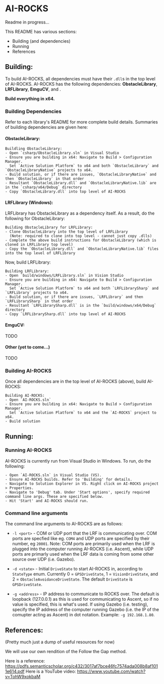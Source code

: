# AI-ROCKS

Readme in progress...

This README has various sections:
- Building (and dependencies)
- Running
- References

## Building:

To build AI-ROCKS, all dependencies must have their `.dll`s in the top level of AI-ROCKS.
AI-ROCKS has the following dependencies: **ObstacleLibrary**, **LRFLibrary**, **EmguCV**, and <other things from Vision>.

**Build everything in x64.**

### Building Dependencies
Refer to each library's README for more complete build details. Summaries of building dependencies are given here:

#### ObstacleLibrary:
```
Buildling ObstacleLibrary:
- Open `csharp/ObstacleLibrary.sln` in Visual Studio
- Ensure you are building in x64: Navigate to Build > Configuration Manager. 
  Set `Active Solution Platform` to x64 and both `ObstacleLibrary` and `ObstacleLibraryNative` projects to x64.
- Build solution, or if there are issues, `ObstacleLibraryNative` and then `ObstacleLibrary` in that order
- Resultant `ObstacleLibrary.dll` and `ObstacleLibraryNative.lib` are in the `csharp/x64/Debug` directory
- Copy `ObstacleLibrary.dll` into top level of AI-ROCKS
```

#### LRFLibrary (Windows):
LRFLibrary has ObstacleLibrary as a dependency itself. As a result, do the following for ObstacleLibrary:
```
Building ObstacleLibrary for LRFLibrary:
- Clone ObstacleLibrary into the top level of LRFLibrary
  (Note: required to clone into top level - cannot just copy .dlls)
- Complete the above build instructions for ObstacleLibrary (which is cloned in LRFLibrary top level)
- Copy the `ObstacleLibrary.dll` and `ObstacleLibraryNative.lib` files into the top level of LRFLibrary
```

Now, build LRFLibrary:
```
Building LRFLibrary:
- Open `build/windows/LRFLibrary.sln` in Vision Studio
- Ensure you are building in x64: Navigate to Build > Configuration Manager.
  Set `Active Solution Platform` to x64 and both `LRFLibrarySharp` and `LRFLibrary` projects to x64.
- Build solution, or if there are issues, `LRFLibrary` and then `LRFLibrarySharp` in that order
- Resultant `LRFLibrarySharp.dll` is in the `build/windows/x64/Debug` directory
- Copy `LRFLibrarySharp.dll` into top level of AI-ROCKS
```

#### EmguCV: <Joe has instructions>
TODO 

#### Other (yet to come...)
TODO

### Building AI-ROCKS
Once all dependencies are in the top level of AI-ROCKS (above), build AI-ROCKS:
```
Building AI-ROCKS:
- Open `AI-ROCKS.sln`
- Ensure you are building in x64: Navigate to Build > Configuration Manager.
  Set `Active Solution Platform` to x64 and the `AI-ROCKS` project to x64.
- Build solution
```

## Running:
### Running AI-ROCKS
AI-ROCKS is currently run from Visual Studio in Windows. To run, do the following:
```
- Open `AI-ROCKS.sln` in Visual Studio (VS).
- Ensure AI-ROCKS builds. Refer to 'Building' for details.
- Navigate to Solution Explorer in VS. Right click on AI-ROCKS project > Properties.
- Navigate to 'Debug' tab. Under 'Start options', specify required command line args. These are specified below.
- Hit 'Start' and AI-ROCKS should run.
```

### Command line arguments
The command line arguments to AI-ROCKS are as follows:
- `-l <port>`		- COM or UDP port that the LRF is communicating over. 
COM ports are specfied like eg. `COM4` and UDP ports are specified by their number, eg `20001`.
Note: COM ports are primarily used when the LRF is plugged into the computer running AI-ROCKS (i.e. Ascent),
while UDP ports are primarly used when the LRF data is coming from some other source over UDP (i.e. Gazebo).

- `-d <state>`		- Initial `DriveState` to start AI-ROCKS in, according to `StateType` enum.
Currently 0 = `GPSDriveState`, 1 = `VisionDriveState`, and 2 = `ObstacleAvoidanceDriveState`.
The default `DriveState` is `GPSDriveState`.

- `-g <address>`	- IP address to communicate to ROCKS over. The default is loopback (127.0.0.1) as this is used
for communicating to Ascent, so if no value is specified, this is what's used. If using Gazebo (i.e. testing), 
specify the IP address of the computer running Gazebo (i.e. the IP of the comupter acting as Ascent) in dot notation. 
Example: `-g 192.168.1.80`.


## References:
(Pretty much just a dump of useful resources for now)

We will use our own rendition of the Follow the Gap method.

Here is a reference: https://pdfs.semanticscholar.org/c432/3017af7bce46fc7574ada008b8af1011e614.pdf
Here is a YouTube video: https://www.youtube.com/watch?v=TohW9xokbaM